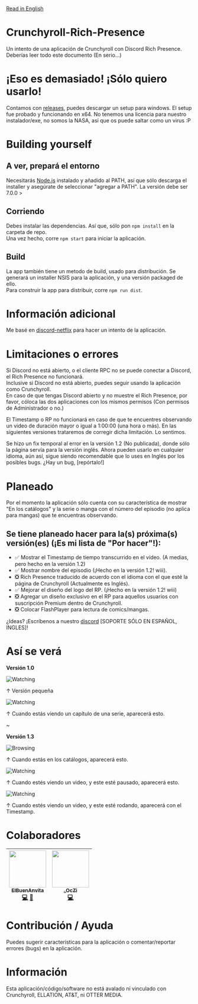 [Read in English](https://github.com/ElBuenAnvita/Crunchyroll-Rich-Presence/blob/master/README.md)

# Crunchyroll-Rich-Presence 
Un intento de una aplicación de Crunchyroll con Discord Rich Presence.
Deberías leer todo este documento (En serio...)

# ¡Eso es demasiado! ¡Sólo quiero usarlo!
Contamos con [releases](https://github.com/ElBuenAnvita/Crunchyroll-Rich-Presence/releases), puedes descargar un setup para windows. El setup fue probado y funcionando en x64.
No tenemos una licencia para nuestro instalador/exe, no somos la NASA, así que os puede saltar como un virus :P

# Building yourself

## A ver, prepará el entorno
Necesitarás [Node.js](http://nodejs.org/en/download) instalado y añadido al PATH, así que sólo descarga el installer y asegúrate de seleccionar "agregar a PATH". La versión debe ser 7.0.0 >

## Corriendo
Debes instalar las dependencias. Así que, sólo pon `npm install` en la carpeta de repo.<br>
Una vez hecho, corre `npm start` para iniciar la aplicación.

## Build
La app también tiene un metodo de build, usado para distribución. Se generará un installer NSIS para la aplicación, y una versión packaged de ello.<br>
Para construir la app para distribuir, corre `npm run dist`.

# Información adicional
Me basé en [discord-netflix](https://github.com/nirewen/discord-netflix) para hacer un intento de la aplicación.

# Limitaciones o errores
Si Discord no está abierto, o el cliente RPC no se puede conectar a Discord, el Rich Presence no funcionará.<br>
Inclusive si Discord no está abierto, puedes seguir usando la aplicación como Crunchyroll.<br>
En caso de que tengas Discord abierto y no muestre el Rich Presence, por favor, cóloca las dos aplicaciones con los mismos permisos (Con permisos de Administrador o no.)

El Timestamp o RP no funcionará en caso de que te encuentres observando un video de duración mayor o igual a 1:00:00 (una hora o más). En las siguientes versiones trataremos de corregir dicha limitación. Lo sentimos.

Se hizo un fix temporal al error en la versión 1.2 (No publicada), donde sólo la página servía para la versión inglés. Ahora pueden usarlo en cualquier idioma, aún así, sigue siendo recomendable que lo uses en Inglés por los posibles bugs. ¿Hay un bug, [repórtalo!]

# Planeado
Por el momento la aplicación sólo cuenta con su característica de mostrar "En los catálogos" y la serie o manga con el número del episodio (no aplica para mangas) que te encuentras observando.<br>

## Se tiene planeado hacer para la(s) próxima(s) versión(es) (¡Es mi lista de "Por hacer"!):
- ✅ Mostrar el Timestamp de tiempo transcurrido en el vídeo. (A medias, pero hecho en la versión 1.2)
- ✅ Mostrar nombre del episodio (¡Hecho en la versión 1.2! wiii).
- ❎ Rich Presence traducido de acuerdo con el idioma con el que esté la página de Crunchyroll (Actualmente es Inglés).<br>
- ✅ Mejorar el diseño del logo del RP. (¡Hecho en la versión 1.2! wiii)<br>
- ❎ Agregar un diseño exclusivo en el RP para aquellos usuarios con suscripción Premium dentro de Crunchyroll.<br>
- ❎ Colocar FlashPlayer para lectura de comics/mangas.<br>

¿Ideas? ¡Escríbenos a nuestro [discord](discord.gg/JRvV4mX) [SOPORTE SÓLO EN ESPAÑOL, INGLES]!

# Así se verá
**Versión 1.0**

![Watching](http://anvi.cf/editores/anvita/crunchyroll-rp/Crunchyroll-RP_1.png)

↑ Versión pequeña

![Watching](http://anvi.cf/editores/anvita/crunchyroll-rp/Crunchyroll-RP_2.png)

↑ Cuando estás viendo un capítulo de una serie, aparecerá esto.

~

**Versión 1.3**

![Browsing](http://anvi.cf/editores/anvita/crunchyroll-rp/Crunchyroll-RP-beta_Browsing_EN.png)

↑ Cuando estás en los catálogos, aparecerá esto.

![Watching](http://anvi.cf/editores/anvita/crunchyroll-rp/Crunchyroll-RP-beta_Watching_ES.png)

↑ Cuando estés viendo un video, y este esté pausado, aparecerá esto.

![Watching](http://anvi.cf/editores/anvita/crunchyroll-rp/Crunchyroll-RP-beta_Watching2_ES.png)

↑ Cuando estés viendo un video, y este esté rodando, aparecerá con el Timestamp.

# Colaboradores
<!-- ALL-CONTRIBUTORS-LIST:START - No cambies esto, carbón. -->
<!-- prettier-ignore -->
| [<img src="https://cdn.discordapp.com/avatars/331641970910953473/8997fa2877eda75adf1a64b6fbfefb46.png" width="100px;"/><br /><sub><b>ElBuenAnvita</b></sub>](http://anvi.cf/developers/anvita "ElBuenAnvita#7699")<br />[💻](https://github.com/ElBuenAnvita/Crunchyroll-Rich-Presence/commits?author=ElBuenAnvita "Código") [🎨](#diseño-ElBuenAnvita "Diseño") | [<img src="https://cdn.discordapp.com/avatars/226997678117093376/6b254e0b6e89dd40e0adc485d8bef156.png" width="100px;"/><br /><sub><b>_OcZi</b></sub>](https://github.com/_OcZi "Hermoso#0000")<br />[💻](https://github.com/ElBuenAnvita/Crunchyroll-Rich-Presence/commits?author=_OcZi "Código") |
| :---: | :---: |
<!-- ALL-CONTRIBUTORS-LIST:END -->

# Contribución / Ayuda
Puedes sugerir características para la aplicación o comentar/reportar errores (bugs) en la aplicación.

# Información
Esta aplicación/código/software no está avalado ni vinculado con Crunchyroll, ELLATION, AT&T, ni OTTER MEDIA.
